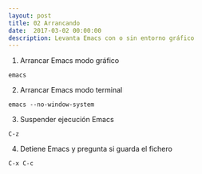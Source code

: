 ```yaml
---
layout: post
title: 02 Arrancando
date:  2017-03-02 00:00:00 
description: Levanta Emacs con o sin entorno gráfico
---
```



1. Arrancar Emacs modo gráfico

```emacs
emacs
```

2. Arrancar Emacs modo terminal

```emacs
emacs --no-window-system
```

3. Suspender ejecución Emacs

```emacs
C-z
```

4. Detiene Emacs y pregunta si guarda el fichero

```emacs
C-x C-c
```
